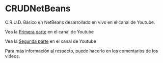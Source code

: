# CRUDNetBeans
C.R.U.D. Básico en NetBeans desarrollado en vivo en el canal de Youtube.

Vea la [Primera parte](https://www.youtube.com/watch?v=6piSFCnj4Fo) en el canal de Youtube

Vea la [Segunda parte](https://www.youtube.com/watch?v=vQ11IpuQUck) en el canal de Youtube

Para más información al respecto, puede hacerlo en los comentarios de los videos.


